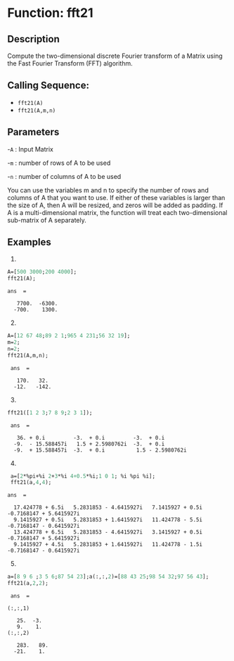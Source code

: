 
# Function: fft21

## Description
Compute the two-dimensional discrete Fourier transform of a Matrix using the Fast Fourier Transform (FFT) algorithm.

## Calling Sequence:
- `fft21(A)`
- `fft21(A,m,n)`
## Parameters 
-`A` : Input Matrix

-`m` : number of rows of A to be used 

-`n` : number of columns of A to be used

 You can use the variables m and n to specify the number of rows and columns of A that you want to use. If either of these variables is larger than the size of A, then A will be resized, and zeros will be added as padding. If A is a multi-dimensional matrix, the function will treat each two-dimensional sub-matrix of A separately.

## Examples
1.
```scilab
A=[500 3000;200 4000];
fft21(A);
```
```output
ans  =

   7700.  -6300.
  -700.    1300.
```
2.
```scilab
A=[12 67 48;89 2 1;965 4 231;56 32 19];
m=2;
n=2;
fft21(A,m,n);
```
```output
 ans  =

   170.   32. 
  -12.   -142.
```
3.
```scilab
fft21([1 2 3;7 8 9;2 3 1]);
```
```output
 ans  =

   36. + 0.i         -3.  + 0.i         -3.  + 0.i       
  -9.  - 15.588457i   1.5 + 2.5980762i  -3.  + 0.i       
  -9.  + 15.588457i  -3.  + 0.i          1.5 - 2.5980762i
```
4.
```scilab
 a=[2*%pi+%i 2+3*%i 4+0.5*%i;1 0 1; %i %pi %i];
 fft21(a,4,4);
 ```
 ```output
 ans  =

   17.424778 + 6.5i   5.2831853 - 4.6415927i   7.1415927 + 0.5i  -0.7168147 + 5.6415927i
   9.1415927 + 0.5i   5.2831853 + 1.6415927i   11.424778 - 5.5i  -0.7168147 - 0.6415927i
   13.424778 + 6.5i   5.2831853 - 4.6415927i   3.1415927 + 0.5i  -0.7168147 + 5.6415927i
   9.1415927 + 4.5i   5.2831853 + 1.6415927i   11.424778 - 1.5i  -0.7168147 - 0.6415927i
```
5.
```scilab
a=[8 9 6 ;3 5 6;87 54 23];a(:,:,2)=[88 43 25;98 54 32;97 56 43];
fft21(a,2,2);
```
```output
 ans  =

(:,:,1)

   25.  -3.
   9.    1.
(:,:,2)

   283.   89.
  -21.    1. 
```

